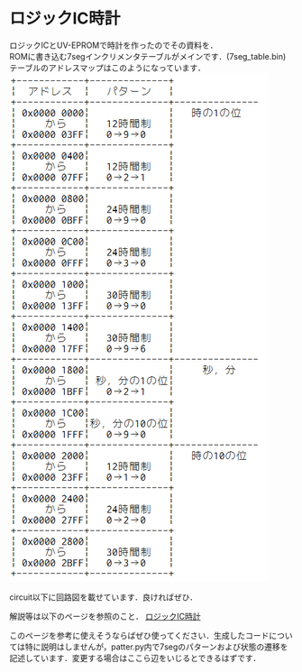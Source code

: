 # ロジックIC時計  
ロジックICとUV-EPROMで時計を作ったのでその資料を．  
ROMに書き込む7segインクリメンタテーブルがメインです．(7seg_table.bin)  
テーブルのアドレスマップはこのようになっています．
![アドレスマップ](https://github.com/cherry-takuan/logic_clock/blob/main/address_map.png)

circuit以下に回路図を載せています．良ければぜひ．

解説等は以下のページを参照のこと．
[ロジックIC時計](https://cherry-takuan.org/article/?id=42)

このページを参考に使えそうならばぜひ使ってください．生成したコードについては特に説明はしませんが，patter.py内で7segのパターンおよび状態の遷移を記述しています．変更する場合はここら辺をいじるとできるはずです．
